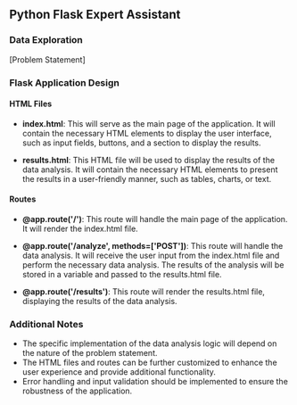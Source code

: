  ## Python Flask Expert Assistant

### Data Exploration
[Problem Statement]

### Flask Application Design

#### HTML Files

- **index.html**: This will serve as the main page of the application. It will contain the necessary HTML elements to display the user interface, such as input fields, buttons, and a section to display the results.

- **results.html**: This HTML file will be used to display the results of the data analysis. It will contain the necessary HTML elements to present the results in a user-friendly manner, such as tables, charts, or text.

#### Routes

- **@app.route('/')**: This route will handle the main page of the application. It will render the index.html file.

- **@app.route('/analyze', methods=['POST'])**: This route will handle the data analysis. It will receive the user input from the index.html file and perform the necessary data analysis. The results of the analysis will be stored in a variable and passed to the results.html file.

- **@app.route('/results')**: This route will render the results.html file, displaying the results of the data analysis.

### Additional Notes

- The specific implementation of the data analysis logic will depend on the nature of the problem statement.
- The HTML files and routes can be further customized to enhance the user experience and provide additional functionality.
- Error handling and input validation should be implemented to ensure the robustness of the application.